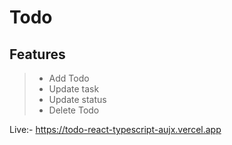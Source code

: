 # Todo

## Features
> - Add Todo<br/>
> - Update task<br/>
> - Update status<br/>
> - Delete Todo<br/>

Live:- https://todo-react-typescript-aujx.vercel.app
